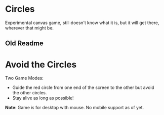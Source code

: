 # Circles

Experimental canvas game, still doesn't know what it is, but it will get there, wherever that might be.

## Old Readme

# Avoid the Circles

Two Game Modes:

- Guide the red circle from one end of the screen to the other but avoid the other circles.
- Stay alive as long as possible!

**Note**: Game is for desktop with mouse. No mobile support as of yet.
